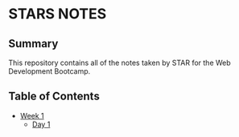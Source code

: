 # STARS NOTES

## Summary

This repository contains all of the notes taken by STAR for the Web Development Bootcamp.

## Table of Contents

- [Week 1](/Week_1/)
  - [Day 1](/Week_1/Day_1/)
